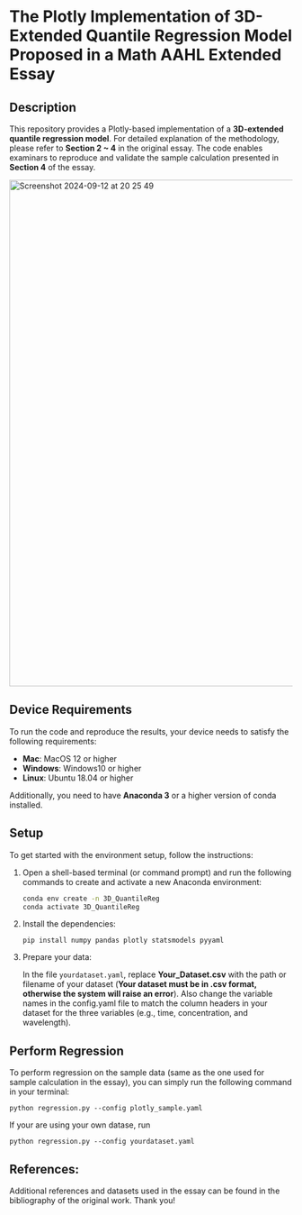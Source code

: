 # The Plotly Implementation of 3D-Extended Quantile Regression Model Proposed in a Math AAHL Extended Essay

## Description

This repository provides a Plotly-based implementation of a **3D-extended quantile regression model**. For detailed explanation of the methodology, please refer to **Section 2 ~ 4** in the original essay. The code enables examinars to reproduce and validate the sample calculation presented in **Section 4** of the essay.

<img width="899" alt="Screenshot 2024-09-12 at 20 25 49" src="https://github.com/user-attachments/assets/08a1eea5-4891-4f6d-96b2-899793713178">


## Device Requirements

To run the code and reproduce the results, your device needs to satisfy the following requirements:

- **Mac**: MacOS 12 or higher
- **Windows**: Windows10 or higher
- **Linux**: Ubuntu 18.04 or higher

Additionally, you need to have **Anaconda 3** or a higher version of conda installed.

## Setup

To get started with the environment setup, follow the instructions:

1. Open a shell-based terminal (or command prompt) and run the following commands to create and activate a new Anaconda environment:

   ```bash
   conda env create -n 3D_QuantileReg
   conda activate 3D_QuantileReg
   ```
2. Install the dependencies:

   ```
   pip install numpy pandas plotly statsmodels pyyaml
   ```
3. Prepare your data:

   In the file ```yourdataset.yaml```, replace **Your_Dataset.csv** with the path or filename of your dataset (**Your dataset must be in .csv format, otherwise the system will raise an error**).
   Also change the variable names in the config.yaml file to match the column headers in your dataset for the three variables (e.g., time, concentration, and wavelength).

## Perform Regression

To perform regression on the sample data (same as the one used for sample calculation in the essay), you can simply run the following command in your terminal:

   ```
   python regression.py --config plotly_sample.yaml
   ```
   
If your are using your own datase, run

   ```
   python regression.py --config yourdataset.yaml
   ```
## References:

Additional references and datasets used in the essay can be found in the bibliography of the original work. Thank you!
